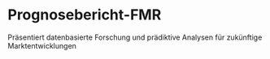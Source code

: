 # Prognosebericht-FMR
Präsentiert datenbasierte Forschung und prädiktive Analysen für zukünftige Marktentwicklungen
